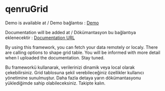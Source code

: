 # qenruGrid

Demo is available at / Demo bağlantısı : [Demo](http://themethunders.com/plugin/qenruGrid/ "Demo URL")

Documentation will be added at / Dökümantasyon bu bağlantıya eklenecektir : [Documentation URL](http://themethunders.com/plugin/qenruGrid/documentation "Documentation URL")


By using this framework, you can fetch your data remotely or localy. There are calling options to shape grid table. You will be informed with more detail when I uploaded the documentation. Stay tuned.

Bu frameworkü kullanarak, verilerinizi dinamik veya local olarak çekebilirsiniz. Grid tablosuna şekil verebileceğiniz özellikler kullanıcı yönetimine sunulmuştur. Daha fazla detaya yarın dökümantasyonu yüklediğimde sahip olabileceksiniz. Takipte kalın.

